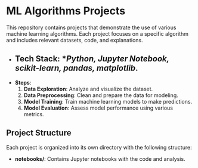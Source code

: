 # ML Algorithms Projects

This repository contains projects that demonstrate the use of various machine learning algorithms. Each project focuses on a specific algorithm and includes relevant datasets, code, and explanations.


- ## Tech Stack: **Python, Jupyter Notebook, scikit-learn, pandas, matplotlib*.
- **Steps**:
  1. **Data Exploration**: Analyze and visualize the dataset.
  2. **Data Preprocessing**: Clean and prepare the data for modeling.
  3. **Model Training**: Train machine learning models to make predictions.
  4. **Model Evaluation**: Assess model performance using various metrics.


## Project Structure

Each project is organized into its own directory with the following structure:

- **notebooks/**: Contains Jupyter notebooks with the code and analysis.

